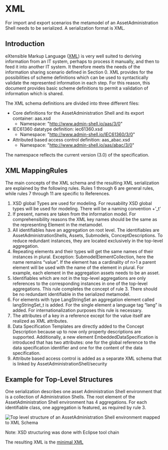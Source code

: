# XML 
For import and export scenarios the metamodel of an AssetAdministration Shell needs to be serialized. A serialization format is XML. 

## Introduction
eXtensible Markup Language ([XML](https://www.w3.org/TR/2008/REC-xml-20081126/)) is very well suited to deriving information from an IT system, perhaps to process it manually, and then to feed it into another IT system. It therefore meets the needs of the information sharing scenario defined in Section 0. XML provides for the possibilities of scheme definitions which can be used to syntactically validate the represented information in each step. For this reason, this document provides basic scheme definitions to permit a validation of information which is shared.

The XML schema definitions are divided into three different files:
- Core definitions for the AssetAdministration Shell and its export container: aas.xsd
  - Namespace: "http://www.admin-shell.io/aas/3/0"
- IEC61360 datatype definition: iec61360.xsd
  - Namespace: "http://www.admin-shell.io/IEC61360/3/0"
- Attributed based access control definition: aas_abac.xsd
  - Namespace: "http://www.admin-shell.io/aas/abac/3/0"

The namespace reflects the current version (3.0) of the specification.

## XML MappingRules
The main concepts of the XML schema and the resulting XML serialization are explained by the following rules. Rules 1 through 6 are general rules, while rules 7 through 11 are specific to References.

1. XSD global Types are used for modeling. For reusability XSD global types will be used for modeling. There will be a naming convention <informationModelName>+’_t’
2. If present, names are taken from the information model. For comprehensibility reasons the XML key names should be the same as the representing Element in the metamodel. 
3. All identifiables have an aggregation on root level. The identifiables are AssetAdministrationShells, Assets, Submodels, ConceptDescriptions. To reduce redundant instances, they are located exclusively in the top-level aggregation. 
4. Repeating elements and their types will get the same names of their instances in plural. Exception: SubmodelElementCollection, here the name remains “value”. If the element has a cardinality of n>1 a parent element will be used with the name of the element in plural. For example, each element in the aggregation assets needs to be an asset. 
5. Identifiables which are not in the top-level aggregations are only references to the corresponding instances in one of the top-level aggregations. This rule completes the concept of rule 3. There should be no redundant identifiable in the serialized metamodel. 
6. For elements with type LangStringSet an aggregation element called langStringSet_t is added. For the single element a language tag “lang” is added. For internationalization purposes this rule is necessary.
7.	The attributes of a key in a reference except for the value itself are realized as XML attributes.
8.	Data Specification Templates are directly added to the Concept Description because up to now only property descriptions are supported. Additionally, a new element EmbeddedDataSpecification is introduced that has two attributes: one for the global reference to the data specification identifier and one for the content of the data specification.
9. Attribute based access control is added as a separate XML schema that is linked by AssetAdministrationShell/security

## Example for Top-Level Structures
One serialization describes one asset Administration Shell environment that is a collection of Administration Shells. The root element of the AssetAdministration Shell environment has 4 aggregations. For each identifiable class, one aggregation is featured, as required by rule 3.
  
![Top level structure of an AssetAdministration Shell environment mapped to XML Schema](https://user-images.githubusercontent.com/1814815/147119644-81e19bbf-86cb-41f8-bc56-2f8aca4fb60e.png) 

Note: XSD structuring was done with Eclipse tool chain
  
The resulting XML is the [minimal XML](examples/minimum.xml)
  
  
